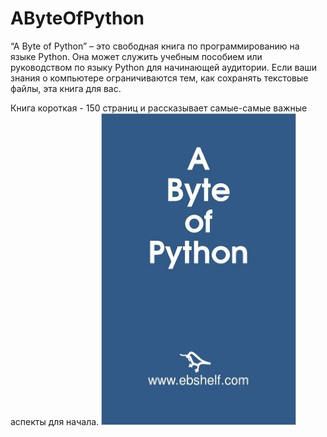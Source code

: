 # AByteOfPython

“A Byte of Python” – это свободная книга по программированию на языке Python. Она может служить учебным пособием или руководством по языку Python для начинающей аудитории. Если ваши знания о компьютере ограничиваются тем, как сохранять текстовые файлы, эта книга для вас.

Книга короткая - 150 страниц и рассказывает самые-самые важные аспекты для начала. 
![](AByteOfPython.jpg "AByteOfPython")
